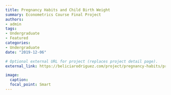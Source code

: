 ```yaml
---
title: Pregnancy Habits and Child Birth Weight
summary: Econometrics Course Final Project
authors:
- admin
tags:
- Undergraduate
- Featured
categories:
- Undergraduate
date: "2019-12-06"

# Optional external URL for project (replaces project detail page).
external_link: https://beliciarodriguez.com/project/pregnancy-habits/pregnancy-habits.html

image:
  caption:
  focal_point: Smart
---
```

